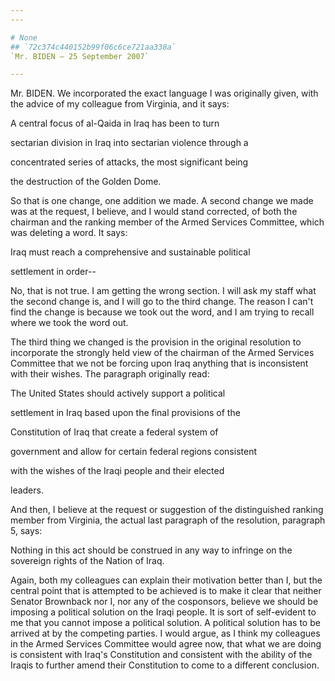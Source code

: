 ```yaml
---
---

# None
## `72c374c440152b99f06c6ce721aa338a`
`Mr. BIDEN — 25 September 2007`

---
```



Mr. BIDEN. We incorporated the exact language I was originally given, 
with the advice of my colleague from Virginia, and it says:




 A central focus of al-Qaida in Iraq has been to turn 


 sectarian division in Iraq into sectarian violence through a 


 concentrated series of attacks, the most significant being 


 the destruction of the Golden Dome.


So that is one change, one addition we made. A second change we made 
was at the request, I believe, and I would stand corrected, of both the 
chairman and the ranking member of the Armed Services Committee, which 
was deleting a word. It says:




 Iraq must reach a comprehensive and sustainable political 


 settlement in order--


No, that is not true. I am getting the wrong section. I will ask my 
staff what the second change is, and I will go to the third change. The 
reason I can't find the change is because we took out the word, and I 
am trying to recall where we took the word out.

The third thing we changed is the provision in the original 
resolution to incorporate the strongly held view of the chairman of the 
Armed Services Committee that we not be forcing upon Iraq anything that 
is inconsistent with their wishes. The paragraph originally read:




 The United States should actively support a political 


 settlement in Iraq based upon the final provisions of the 


 Constitution of Iraq that create a federal system of 


 government and allow for certain federal regions consistent 


 with the wishes of the Iraqi people and their elected 


 leaders.


And then, I believe at the request or suggestion of the distinguished 
ranking member from Virginia, the actual last paragraph of the 
resolution, paragraph 5, says:




 Nothing in this act should be construed in any way to 
infringe on the sovereign rights of the Nation of Iraq.


Again, both my colleagues can explain their motivation better than I, 
but the central point that is attempted to be achieved is to make it 
clear that neither Senator Brownback nor I, nor any of the cosponsors, 
believe we should be imposing a political solution on the Iraqi people. 
It is sort of self-evident to me that you cannot impose a political 
solution. A political solution has to be arrived at by the competing 
parties. I would argue, as I think my colleagues in the Armed Services 
Committee would agree now, that what we are doing is consistent with 
Iraq's Constitution and consistent with the ability of the Iraqis to 
further amend their Constitution to come to a different conclusion.